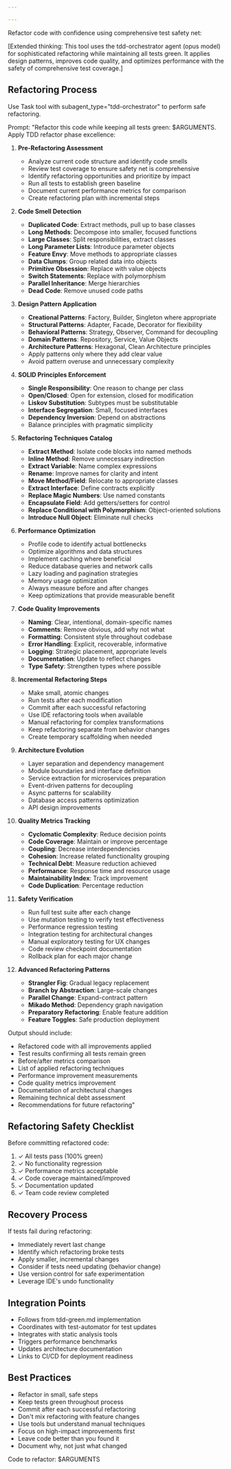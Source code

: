 ```yaml
---

---
```


Refactor code with confidence using comprehensive test safety net:

[Extended thinking: This tool uses the tdd-orchestrator agent (opus model) for sophisticated refactoring while maintaining all tests green. It applies design patterns, improves code quality, and optimizes performance with the safety of comprehensive test coverage.]

## Refactoring Process

Use Task tool with subagent_type="tdd-orchestrator" to perform safe refactoring.

Prompt: "Refactor this code while keeping all tests green: $ARGUMENTS. Apply TDD refactor phase excellence:

1. **Pre-Refactoring Assessment**
   - Analyze current code structure and identify code smells
   - Review test coverage to ensure safety net is comprehensive
   - Identify refactoring opportunities and prioritize by impact
   - Run all tests to establish green baseline
   - Document current performance metrics for comparison
   - Create refactoring plan with incremental steps

2. **Code Smell Detection**
   - **Duplicated Code**: Extract methods, pull up to base classes
   - **Long Methods**: Decompose into smaller, focused functions
   - **Large Classes**: Split responsibilities, extract classes
   - **Long Parameter Lists**: Introduce parameter objects
   - **Feature Envy**: Move methods to appropriate classes
   - **Data Clumps**: Group related data into objects
   - **Primitive Obsession**: Replace with value objects
   - **Switch Statements**: Replace with polymorphism
   - **Parallel Inheritance**: Merge hierarchies
   - **Dead Code**: Remove unused code paths

3. **Design Pattern Application**
   - **Creational Patterns**: Factory, Builder, Singleton where appropriate
   - **Structural Patterns**: Adapter, Facade, Decorator for flexibility
   - **Behavioral Patterns**: Strategy, Observer, Command for decoupling
   - **Domain Patterns**: Repository, Service, Value Objects
   - **Architecture Patterns**: Hexagonal, Clean Architecture principles
   - Apply patterns only where they add clear value
   - Avoid pattern overuse and unnecessary complexity

4. **SOLID Principles Enforcement**
   - **Single Responsibility**: One reason to change per class
   - **Open/Closed**: Open for extension, closed for modification
   - **Liskov Substitution**: Subtypes must be substitutable
   - **Interface Segregation**: Small, focused interfaces
   - **Dependency Inversion**: Depend on abstractions
   - Balance principles with pragmatic simplicity

5. **Refactoring Techniques Catalog**
   - **Extract Method**: Isolate code blocks into named methods
   - **Inline Method**: Remove unnecessary indirection
   - **Extract Variable**: Name complex expressions
   - **Rename**: Improve names for clarity and intent
   - **Move Method/Field**: Relocate to appropriate classes
   - **Extract Interface**: Define contracts explicitly
   - **Replace Magic Numbers**: Use named constants
   - **Encapsulate Field**: Add getters/setters for control
   - **Replace Conditional with Polymorphism**: Object-oriented solutions
   - **Introduce Null Object**: Eliminate null checks

6. **Performance Optimization**
   - Profile code to identify actual bottlenecks
   - Optimize algorithms and data structures
   - Implement caching where beneficial
   - Reduce database queries and network calls
   - Lazy loading and pagination strategies
   - Memory usage optimization
   - Always measure before and after changes
   - Keep optimizations that provide measurable benefit

7. **Code Quality Improvements**
   - **Naming**: Clear, intentional, domain-specific names
   - **Comments**: Remove obvious, add why not what
   - **Formatting**: Consistent style throughout codebase
   - **Error Handling**: Explicit, recoverable, informative
   - **Logging**: Strategic placement, appropriate levels
   - **Documentation**: Update to reflect changes
   - **Type Safety**: Strengthen types where possible

8. **Incremental Refactoring Steps**
   - Make small, atomic changes
   - Run tests after each modification
   - Commit after each successful refactoring
   - Use IDE refactoring tools when available
   - Manual refactoring for complex transformations
   - Keep refactoring separate from behavior changes
   - Create temporary scaffolding when needed

9. **Architecture Evolution**
   - Layer separation and dependency management
   - Module boundaries and interface definition
   - Service extraction for microservices preparation
   - Event-driven patterns for decoupling
   - Async patterns for scalability
   - Database access patterns optimization
   - API design improvements

10. **Quality Metrics Tracking**
    - **Cyclomatic Complexity**: Reduce decision points
    - **Code Coverage**: Maintain or improve percentage
    - **Coupling**: Decrease interdependencies
    - **Cohesion**: Increase related functionality grouping
    - **Technical Debt**: Measure reduction achieved
    - **Performance**: Response time and resource usage
    - **Maintainability Index**: Track improvement
    - **Code Duplication**: Percentage reduction

11. **Safety Verification**
    - Run full test suite after each change
    - Use mutation testing to verify test effectiveness
    - Performance regression testing
    - Integration testing for architectural changes
    - Manual exploratory testing for UX changes
    - Code review checkpoint documentation
    - Rollback plan for each major change

12. **Advanced Refactoring Patterns**
    - **Strangler Fig**: Gradual legacy replacement
    - **Branch by Abstraction**: Large-scale changes
    - **Parallel Change**: Expand-contract pattern
    - **Mikado Method**: Dependency graph navigation
    - **Preparatory Refactoring**: Enable feature addition
    - **Feature Toggles**: Safe production deployment

Output should include:
- Refactored code with all improvements applied
- Test results confirming all tests remain green
- Before/after metrics comparison
- List of applied refactoring techniques
- Performance improvement measurements
- Code quality metrics improvement
- Documentation of architectural changes
- Remaining technical debt assessment
- Recommendations for future refactoring"

## Refactoring Safety Checklist

Before committing refactored code:
1. ✓ All tests pass (100% green)
2. ✓ No functionality regression
3. ✓ Performance metrics acceptable
4. ✓ Code coverage maintained/improved
5. ✓ Documentation updated
6. ✓ Team code review completed

## Recovery Process

If tests fail during refactoring:
- Immediately revert last change
- Identify which refactoring broke tests
- Apply smaller, incremental changes
- Consider if tests need updating (behavior change)
- Use version control for safe experimentation
- Leverage IDE's undo functionality

## Integration Points

- Follows from tdd-green.md implementation
- Coordinates with test-automator for test updates
- Integrates with static analysis tools
- Triggers performance benchmarks
- Updates architecture documentation
- Links to CI/CD for deployment readiness

## Best Practices

- Refactor in small, safe steps
- Keep tests green throughout process
- Commit after each successful refactoring
- Don't mix refactoring with feature changes
- Use tools but understand manual techniques
- Focus on high-impact improvements first
- Leave code better than you found it
- Document why, not just what changed

Code to refactor: $ARGUMENTS